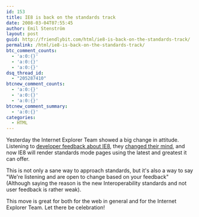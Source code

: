 ```yaml
---
id: 153
title: IE8 is back on the standards track
date: 2008-03-04T07:55:45
author: Emil Stenström
layout: post
guid: http://friendlybit.com/html/ie8-is-back-on-the-standards-track/
permalink: /html/ie8-is-back-on-the-standards-track/
btc_comment_counts:
  - 'a:0:{}'
  - 'a:0:{}'
  - 'a:0:{}'
dsq_thread_id:
  - "205287410"
btcnew_comment_counts:
  - 'a:0:{}'
  - 'a:0:{}'
  - 'a:0:{}'
btcnew_comment_summary:
  - 'a:0:{}'
categories:
  - HTML
---
```

Yesterday the Internet Explorer Team showed a big change in attitude. Listening to [developer feedback about IE8](/css/ie8-and-doctype-switching/), they [changed their mind](http://blogs.msdn.com/ie/archive/2008/03/03/microsoft-s-interoperability-principles-and-ie8.aspx), and now IE8 will render standards mode pages using the latest and greatest it can offer.

This is not only a sane way to approach standards, but it's also a way to say "We're listening and are open to change based on your feedback" (Although saying the reason is the new Interoperability standards and not user feedback is rather weak).

This move is great for both for the web in general and for the Internet Explorer Team. Let there be celebration!
